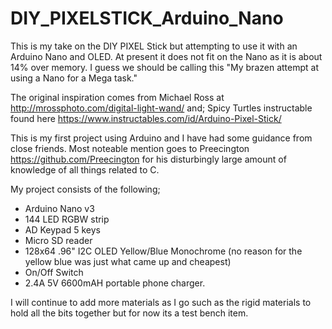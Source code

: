 # DIY_PIXELSTICK_Arduino_Nano
This is my take on the DIY PIXEL Stick but attempting to use it with an Arduino Nano and OLED. At present it does not fit on the Nano as it is about 14% over memory. I guess we should be calling this "My brazen attempt at using a Nano for a Mega task."

The original inspiration comes from Michael Ross at http://mrossphoto.com/digital-light-wand/ and;
Spicy Turtles instructable found here https://www.instructables.com/id/Arduino-Pixel-Stick/

This is my first project using Arduino and I have had some guidance from close friends. Most noteable mention goes to Preecington https://github.com/Preecington for his disturbingly large amount of knowledge of all things related to C.

My project consists of the following;
- Arduino Nano v3
- 144 LED RGBW strip
- AD Keypad 5 keys
- Micro SD reader
- 128x64 .96" I2C OLED Yellow/Blue Monochrome (no reason for the yellow blue was just what came up and cheapest)
- On/Off Switch
- 2.4A 5V 6600mAH portable phone charger.

I will continue to add more materials as I go such as the rigid materials to hold all the bits together but for now its a test bench item.


